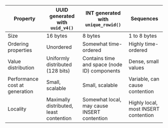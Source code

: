 | Property                       | UUID generated with `uuid_v4()`         | INT generated with `unique_rowid()`          | Sequences                      |
|--------------------------------|-----------------------------------------|----------------------------------------------|--------------------------------|
| Size                           | 16 bytes                                | 8 bytes                                      | 1 to 8 bytes                   |
| Ordering properties            | Unordered                               | Somewhat time-ordered                        | Highly time-ordered            |
| Value distribution             | Uniformly distributed (128 bits)        | Contains time and space (node ID) components | Dense, small values            |
| Performance cost at generation | Small, scalable                         | Small, scalable                              | Variable, can cause contention |
| Locality                       | Maximally distributed, least contention | Somewhat local, may cause INSERT contention  | Highly local, most INSERT contention |
